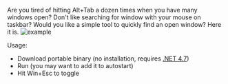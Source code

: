 Are you tired of hitting Alt+Tab a dozen times when you have many windows open?
Don't like searching for window with your mouse on taskbar?
Would you like a simple tool to quickly find an open window? 
Here it is.
![example](https://i.imgur.com/etSZLec.gifv)

Usage:
 - Download portable binary (no installation, requires [.NET 4.7](https://www.microsoft.com/en-us/download/details.aspx?id=55170))
 - Run (you may want to add it to autostart)
 - Hit Win+Esc to toggle

